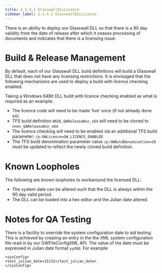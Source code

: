 ```yaml
---
title: 2.1.4.1 GlasswallDLLLicence
sidebar_label: 2.1.4.1 GlasswallDLLLicence
---
```


There is an ability to deploy our Glasswall DLL so that there is a 90 day validity from the date of release after which it ceases processing of documents and indicates that there is a licensing issue.

# Build & Release Management #

By default, each of our Glasswall DLL build definitions will build a Glasswall DLL that does not have any licensing restrictions.  It is envisaged that the following mechanisms are used to deploy a build with licence checking enabled.

Taking a Windows 64Bit DLL build with licence checking enabled as what is required as an example:

- The licence code will need to be made ‘live’ once (if not already done so).
- TFS build definition `0026_QAReleaseWin_x64` will need to be cloned to `nnnn_QAReleaseWin_x64`
- The licence checking will need to be enabled via an additional TFS build parameter: `/p:GWLicence=GW_LICENCE_ENABLED`
- The TFS build denomination parameter value `/p:GWBuldDenomination=26` must be updated to reflect the newly cloned build definition.
 
# Known Loopholes #

The following are known loopholes to workaround the licensed DLL:

- The system date can be altered such that the DLL is always within the 90 day valid period.
- The DLL can be loaded into a hex editor and the Julian date altered.

# Notes for QA Testing #

There is a facility to override the system configuration date to aid testing.  This is achieved by creating an entry in the the XML system configuration file read in by our GWFileConfigXML API.  The value of the date must be expressed in Julian date format `yyddd`.  For example: 
  
    <sysConfig>
    <test_julian_date>15132</test_julian_date>
    </sysConfig>

 